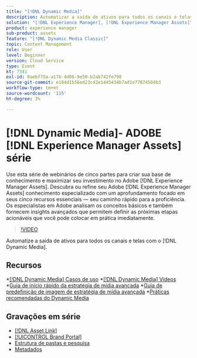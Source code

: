 ```yaml
---
title: "[!DNL Dynamic Media]"
description: Automatizar a saída de ativos para todos os canais e telas
solution: "[!DNL Experience Manager], [!DNL Experience Manager Assets]"
product: experience manager
sub-product: assets
feature: "[!DNL Dynamic Media Classic]"
topic: Content Management
role: User
level: Beginner
version: Cloud Service
type: Event
kt: 7341
exl-id: 8aebf75a-a17b-4d06-9e50-b2ab742fe790
source-git-commit: e184d1b56ed23c42e1445434b7ad1e77874566b3
workflow-type: tm+mt
source-wordcount: '115'
ht-degree: 3%

---
```


# [!DNL Dynamic Media]- ADOBE [!DNL Experience Manager Assets] série

Use esta série de webinários de cinco partes para criar sua base de conhecimento e maximizar seu investimento no Adobe [!DNL Experience Manager Assets]. Descubra ou refine seu Adobe [!DNL Experience Manager Assets] conhecimento especializado com um aprofundamento focado em seus cinco recursos essenciais — seu caminho rápido para a proficiência. Os especialistas em Adobe analisam os conceitos básicos e também fornecem insights avançados que permitem definir as próximas etapas acionáveis que você pode colocar em prática imediatamente.

>[!VIDEO](https://video.tv.adobe.com/v/332132/?quality=12&learn=on&hidetitle=true)

Automatize a saída de ativos para todos os canais e telas com o [!DNL Dynamic Media].

## Recursos

*[[!DNL Dynamic Media] Casos de uso](https://experienceleague.adobe.com/en/docs/experience-manager-cloud-service/content/assets/dynamicmedia/dm-journey/dm-journey-part1)
*[[!DNL Dynamic Media] Vídeos](https://experienceleague.adobe.com/en/docs/experience-manager-learn/assets/dynamic-media/dynamic-media-overview-feature-video-use#dynamic-media)
*[Guia de início rápido da estratégia de mídia avançada](https://www.adobe.com/content/dam/www/us/en/experience-manager/pdfs/dynamic-media-kickstart-guide-2019.pdf)
*[Guia de predefinição de imagem de estratégia de mídia avançada](https://www.adobe.com/content/dam/www/us/en/experience-manager/pdfs/dynamic-media-image-preset-guide.pdf)
*[Práticas recomendadas do Dynamic Media](https://experienceleague.adobe.com/en/docs/experience-manager-cloud-service/content/assets/dynamicmedia/dm-journey/dm-best-practices)

## Gravações em série

* [[!DNL Asset Link]](asset-link.md)
* [[!UICONTROL Brand Portal]](brand-portal.md)
* [Estrutura de pastas e pesquisa](folder-structure-search.md)
* [Metadados](metadata.md)
